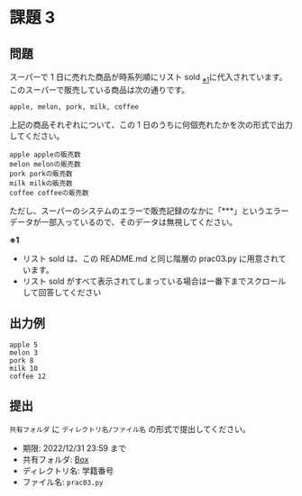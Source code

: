 # 課題 3

## 問題

スーパーで 1 日に売れた商品が時系列順にリスト sold <sub><a href="#note01">※1</a></sub>に代入されています。  
このスーパーで販売している商品は次の通りです。

```
apple, melon, pork, milk, coffee
```

上記の商品それぞれについて、この 1 日のうちに何個売れたかを次の形式で出力してください。

```
apple appleの販売数
melon melonの販売数
pork porkの販売数
milk milkの販売数
coffee coffeeの販売数
```

ただし、スーパーのシステムのエラーで販売記録のなかに「***」というエラーデータが一部入っているので、そのデータは無視してください。

<span id="note01"><strong>※1</strong></span>

- リスト sold は、この README.md と同じ階層の prac03.py に用意されています。
- リスト sold がすべて表示されてしまっている場合は一番下までスクロールして回答してください

## 出力例

```
apple 5
melon 3
pork 8
milk 10
coffee 12
```

## 提出

`共有フォルダ` に `ディレクトリ名/ファイル名` の形式で提出してください。

- 期限: 2022/12/31 23:59 まで
- 共有フォルダ: [Box](https://tdu.box.com/s/78f5dthrpdfqfjsipo4k5m44an4u09s4)
- ディレクトリ名: 学籍番号
- ファイル名: `prac03.py`
